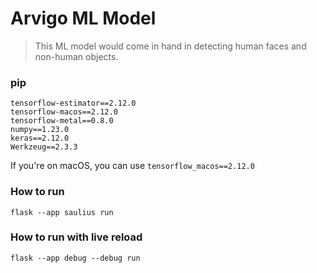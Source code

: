 # Arvigo ML Model

> This ML model would come in hand in detecting human faces and non-human objects.

### pip

```
tensorflow-estimator==2.12.0
tensorflow-macos==2.12.0
tensorflow-metal==0.8.0
numpy==1.23.0
keras==2.12.0
Werkzeug==2.3.3
```

If you're on macOS, you can use `tensorflow_macos==2.12.0`

### How to run

```
flask --app saulius run
```

### How to run with live reload

```
flask --app debug --debug run
```